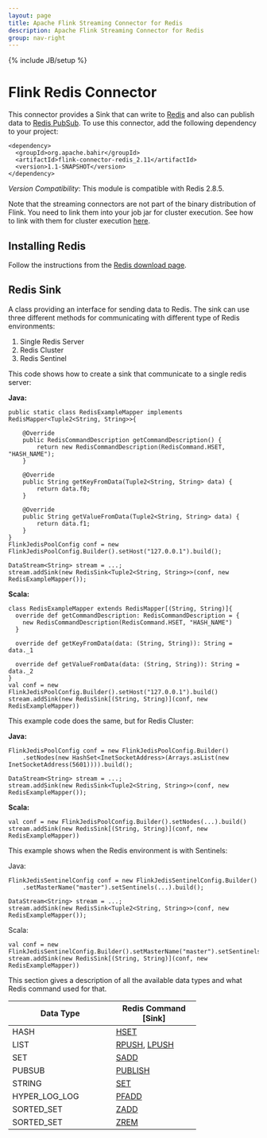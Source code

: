 ```yaml
---
layout: page
title: Apache Flink Streaming Connector for Redis
description: Apache Flink Streaming Connector for Redis
group: nav-right
---
```

<!--
{% comment %}
Licensed to the Apache Software Foundation (ASF) under one or more
contributor license agreements.  See the NOTICE file distributed with
this work for additional information regarding copyright ownership.
The ASF licenses this file to you under the Apache License, Version 2.0
(the "License"); you may not use this file except in compliance with
the License.  You may obtain a copy of the License at

http://www.apache.org/licenses/LICENSE-2.0

Unless required by applicable law or agreed to in writing, software
distributed under the License is distributed on an "AS IS" BASIS,
WITHOUT WARRANTIES OR CONDITIONS OF ANY KIND, either express or implied.
See the License for the specific language governing permissions and
limitations under the License.
{% endcomment %}
-->

{% include JB/setup %}

# Flink Redis Connector

This connector provides a Sink that can write to [Redis](http://redis.io/) and also can publish data 
to [Redis PubSub](http://redis.io/topics/pubsub). To use this connector, add the
following dependency to your project:

    <dependency>
      <groupId>org.apache.bahir</groupId>
      <artifactId>flink-connector-redis_2.11</artifactId>
      <version>1.1-SNAPSHOT</version>
    </dependency>

*Version Compatibility*: This module is compatible with Redis 2.8.5.

Note that the streaming connectors are not part of the binary distribution of Flink. You need to link them into your job jar for cluster execution.
See how to link with them for cluster execution [here](https://ci.apache.org/projects/flink/flink-docs-release-1.2/dev/linking.html).

## Installing Redis

Follow the instructions from the [Redis download page](http://redis.io/download).


## Redis Sink

A class providing an interface for sending data to Redis.
The sink can use three different methods for communicating with different type of Redis environments:

1. Single Redis Server
2. Redis Cluster
3. Redis Sentinel

This code shows how to create a sink that communicate to a single redis server:

**Java:**


    public static class RedisExampleMapper implements RedisMapper<Tuple2<String, String>>{

        @Override
        public RedisCommandDescription getCommandDescription() {
            return new RedisCommandDescription(RedisCommand.HSET, "HASH_NAME");
        }

        @Override
        public String getKeyFromData(Tuple2<String, String> data) {
            return data.f0;
        }

        @Override
        public String getValueFromData(Tuple2<String, String> data) {
            return data.f1;
        }
    }
    FlinkJedisPoolConfig conf = new FlinkJedisPoolConfig.Builder().setHost("127.0.0.1").build();

    DataStream<String> stream = ...;
    stream.addSink(new RedisSink<Tuple2<String, String>>(conf, new RedisExampleMapper());



**Scala:**

    class RedisExampleMapper extends RedisMapper[(String, String)]{
      override def getCommandDescription: RedisCommandDescription = {
        new RedisCommandDescription(RedisCommand.HSET, "HASH_NAME")
      }

      override def getKeyFromData(data: (String, String)): String = data._1

      override def getValueFromData(data: (String, String)): String = data._2
    }
    val conf = new FlinkJedisPoolConfig.Builder().setHost("127.0.0.1").build()
    stream.addSink(new RedisSink[(String, String)](conf, new RedisExampleMapper))



This example code does the same, but for Redis Cluster:

**Java:**

    FlinkJedisPoolConfig conf = new FlinkJedisPoolConfig.Builder()
        .setNodes(new HashSet<InetSocketAddress>(Arrays.asList(new InetSocketAddress(5601)))).build();

    DataStream<String> stream = ...;
    stream.addSink(new RedisSink<Tuple2<String, String>>(conf, new RedisExampleMapper());

**Scala:**


    val conf = new FlinkJedisPoolConfig.Builder().setNodes(...).build()
    stream.addSink(new RedisSink[(String, String)](conf, new RedisExampleMapper))


This example shows when the Redis environment is with Sentinels:

Java:

    FlinkJedisSentinelConfig conf = new FlinkJedisSentinelConfig.Builder()
        .setMasterName("master").setSentinels(...).build();

    DataStream<String> stream = ...;
    stream.addSink(new RedisSink<Tuple2<String, String>>(conf, new RedisExampleMapper());
 

Scala:

    val conf = new FlinkJedisSentinelConfig.Builder().setMasterName("master").setSentinels(...).build()
    stream.addSink(new RedisSink[(String, String)](conf, new RedisExampleMapper))


This section gives a description of all the available data types and what Redis command used for that.

<table class="table table-bordered" style="width: 75%">
    <thead>
        <tr>
          <th class="text-center" style="width: 20%">Data Type</th>
          <th class="text-center" style="width: 25%">Redis Command [Sink]</th>
        </tr>
      </thead>
      <tbody>
        <tr>
            <td>HASH</td><td><a href="http://redis.io/commands/hset">HSET</a></td>
        </tr>
        <tr>
            <td>LIST</td><td>
                <a href="http://redis.io/commands/rpush">RPUSH</a>,
                <a href="http://redis.io/commands/lpush">LPUSH</a>
            </td>
        </tr>
        <tr>
            <td>SET</td><td><a href="http://redis.io/commands/rpush">SADD</a></td>
        </tr>
        <tr>
            <td>PUBSUB</td><td><a href="http://redis.io/commands/publish">PUBLISH</a></td>
        </tr>
        <tr>
            <td>STRING</td><td><a href="http://redis.io/commands/set">SET</a></td>
        </tr>
        <tr>
            <td>HYPER_LOG_LOG</td><td><a href="http://redis.io/commands/pfadd">PFADD</a></td>
        </tr>
        <tr>
            <td>SORTED_SET</td><td><a href="http://redis.io/commands/zadd">ZADD</a></td>
        </tr>
        <tr>
            <td>SORTED_SET</td><td><a href="http://redis.io/commands/zrem">ZREM</a></td>
        </tr>
      </tbody>
</table>
